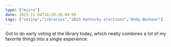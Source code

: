 ```yaml
---
type: ["micro"]
date: 2023-11-04T16:29:26-04:00
tags: ["voting","libraries","2023 Kentucky elections","Andy Beshear"]
---
```

Got to do early voting at the library today, which neatly combines a lot of my favorite things into a single experience.
